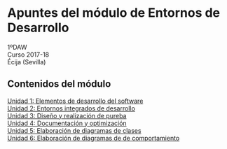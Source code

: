 # Apuntes del módulo de Entornos de Desarrollo

1ºDAW  
Curso 2017-18  
Écija (Sevilla)

## Contenidos del módulo

[Unidad 1: Elementos de desarrollo del software](1.Elementos.md)    
[Unidad 2: Entornos integrados de desarrollo](2.Entornos.md)  
[Unidad 3: Diseño y realización de pureba](3.Pruebas.md)  
[Unidad 4: Documentación y optimización](4.Documentación.md)  
[Unidad 5: Elaboración de diagramas de clases](5.Diagramas.md)  
[Unidad 6: Elaboración de diagramas de de comportamiento](6.Diagramadecomportamientos.md)  

